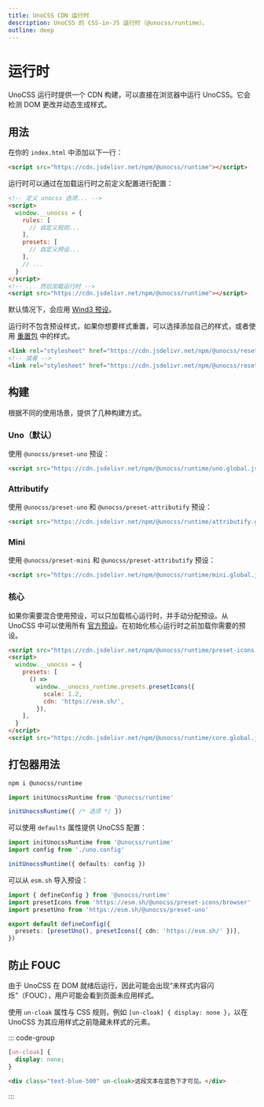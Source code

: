 ```yaml
---
title: UnoCSS CDN 运行时
description: UnoCSS 的 CSS-in-JS 运行时（@unocss/runtime）。
outline: deep
---
```


# 运行时

UnoCSS 运行时提供一个 CDN 构建，可以直接在浏览器中运行 UnoCSS。它会检测 DOM 更改并动态生成样式。

## 用法

在你的 `index.html` 中添加以下一行：

```html [index.html]
<script src="https://cdn.jsdelivr.net/npm/@unocss/runtime"></script>
```

运行时可以通过在加载运行时之前定义配置进行配置：

```html
<!-- 定义 unocss 选项... -->
<script>
  window.__unocss = {
    rules: [
      // 自定义规则...
    ],
    presets: [
      // 自定义预设...
    ],
    // ...
  }
</script>
<!-- ... 然后加载运行时 -->
<script src="https://cdn.jsdelivr.net/npm/@unocss/runtime"></script>
```

默认情况下，会应用 [Wind3 预设](/presets/wind3)。

运行时不包含预设样式，如果你想要样式重置，可以选择添加自己的样式，或者使用 [重置包](/guide/style-reset) 中的样式。

```html
<link rel="stylesheet" href="https://cdn.jsdelivr.net/npm/@unocss/reset/normalize.min.css" />
<!-- 或者 -->
<link rel="stylesheet" href="https://cdn.jsdelivr.net/npm/@unocss/reset/tailwind.min.css" />
```

## 构建

根据不同的使用场景，提供了几种构建方式。

### Uno（默认）

使用 `@unocss/preset-uno` 预设：

```html
<script src="https://cdn.jsdelivr.net/npm/@unocss/runtime/uno.global.js"></script>
```

### Attributify

使用 `@unocss/preset-uno` 和 `@unocss/preset-attributify` 预设：

```html
<script src="https://cdn.jsdelivr.net/npm/@unocss/runtime/attributify.global.js"></script>
```

### Mini

使用 `@unocss/preset-mini` 和 `@unocss/preset-attributify` 预设：

```html
<script src="https://cdn.jsdelivr.net/npm/@unocss/runtime/mini.global.js"></script>
```

### 核心

如果你需要混合使用预设，可以只加载核心运行时，并手动分配预设。从 UnoCSS 中可以使用所有 [官方预设](/presets/#presets)。在初始化核心运行时之前加载你需要的预设。

```html
<script src="https://cdn.jsdelivr.net/npm/@unocss/runtime/preset-icons.global.js"></script>
<script>
  window.__unocss = {
    presets: [
      () =>
        window.__unocss_runtime.presets.presetIcons({
          scale: 1.2,
          cdn: 'https://esm.sh/',
        }),
    ],
  }
</script>
<script src="https://cdn.jsdelivr.net/npm/@unocss/runtime/core.global.js"></script>
```

## 打包器用法

```bash
npm i @unocss/runtime
```

```ts
import initUnocssRuntime from '@unocss/runtime'

initUnocssRuntime({ /* 选项 */ })
```

可以使用 `defaults` 属性提供 UnoCSS 配置：

```ts
import initUnocssRuntime from '@unocss/runtime'
import config from './uno.config'

initUnocssRuntime({ defaults: config })
```

可以从 `esm.sh` 导入预设：

```ts
import { defineConfig } from '@unocss/runtime'
import presetIcons from 'https://esm.sh/@unocss/preset-icons/browser'
import presetUno from 'https://esm.sh/@unocss/preset-uno'

export default defineConfig({
  presets: [presetUno(), presetIcons({ cdn: 'https://esm.sh/' })],
})
```

## 防止 FOUC

由于 UnoCSS 在 DOM 就绪后运行，因此可能会出现“未样式内容闪烁”（FOUC），用户可能会看到页面未应用样式。

使用 `un-cloak` 属性与 CSS 规则，例如 `[un-cloak] { display: none }`，以在 UnoCSS 为其应用样式之前隐藏未样式的元素。

::: code-group

```css
[un-cloak] {
  display: none;
}
```

```html
<div class="text-blue-500" un-cloak>这段文本在蓝色下才可见。</div>
```

:::
